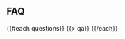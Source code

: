 ﻿---
questions:
- question:
    What's a hackathon?
  answer:
    A hackathon is an event where people get together and develop some awesome technologies in a short time span. Think of it as a creative marathon where at the end you have some product to show for.
- question:
    What is this hackathon trying to accomplish?
  answer:
    This Hackathon is a non-profit event to encourage the activation and on-going collaboration of a larger ecosystem of all sort of creative individuals ( including programmers, designers, creatives, entrepreneurs, and leaders of churches, non-profits, and the marketplace) who are passionate about creating technologies to tackle from a Christian perspective the challenges confronting our society, our communities, our churches, and our spiritual lives.
- question:
    I'm not Christian. Can I still participate?
  answer:
    Yes, absolutely. 
- question:
    What if I don’t know how to program?
  answer:
    Everyone has something to offer to help transform lives. If you come full of ideas there will be technologists eager to be in a team with you.
- question:
    Do I have to bring my own laptop?   
  answer:
    Yes; we do not provide computers. Please bring anything you’ll need to code.  
- question:
    I can’t stay the entire time, can I still participate?   
  answer:
    Yes. We realize that 24 hours is a long time, and that some people might have other commitments, or might prefer to work remotely, or need to go home/hotel to rest and shower. Yet, you need to be present for the initial few hours during the startup demos, and at some point you need be at the venue and do some work onsite. You will also need to be present for the final few hours for the presentations and judging.   
- question:
    Can I present a technology I already have?
  answer:
    You can build on top of something you have, but whatever you present must have new code developed for at least one of the challenges of the hackathon and you must do some of that coding at the hackathon venue during the hackathon hours.
- question:
    Won’t other teams who are building on top of technologies they already developed, not have an unfair advantage over me who plans to start coding during the actual hackathon hours?   
  answer:
    We don’t think so. There will be separate awards for teams that present solutions built on their existing technologies, and for teams that start fresh at the hackathon. We want to honor all of you, regardless of whether you have been working for a while on something you are passionate about, or whether you decide on something brand new.
- question:
    Do I have to work non-stop?
  answer:
    No. The work space will be available non-stop entire durantion of the hackathon but it is up to you and your team to decide on your work schedule.
- question:
    Will I be able to test my presentation before the final presentation?   
  answer:
    Yes!
- question:
    Who will be in attendance at the final presentations?   
  answer:
    The final screening is public, although space is limited. Expect a mixture of participants, hi-tech executives, venture capitalists and angels, ministry and non-profit leaders, press, and observers.
- question:
    What's the hashtag?   
  answer:
    \#C4TK 
- question:
    What are the judging criteria?   
  answer:
    The judges will consider Kingdom impact, viability, innovativeness / originality, and completeness.   
---
## <i class="icon fa-question-circle"></i> FAQ
{{#each questions}}
  {{> qa}}
{{/each}}
